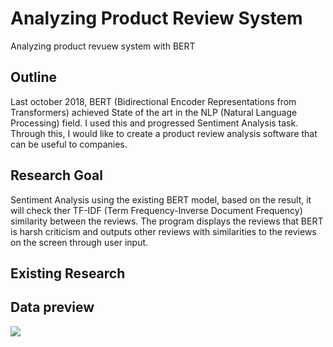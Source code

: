 # Analyzing Product Review System 
Analyzing product revuew system with BERT

## Outline
Last october 2018, BERT (Bidirectional Encoder Representations from Transformers) achieved State of the art in the NLP (Natural
Language Processing) field. I used this and progressed Sentiment Analysis task. Through this, I would like to create a product
review analysis software that can be useful to companies.

## Research Goal
Sentiment Analysis using the existing BERT model, based on the result, it will check ther TF-IDF (Term Frequency-Inverse Document
Frequency) similarity between the reviews. The program displays the reviews that BERT is harsh criticism and outputs other reviews with similarities to the reviews on the screen through user input.

## Existing Research


## Data preview
<img src = https://user-images.githubusercontent.com/55969260/65872841-794da800-e3bc-11e9-9102-277c6a56696a.png> <br>

